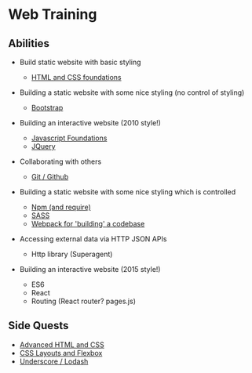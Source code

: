 # Web Training

## Abilities

* Build static website with basic styling
  * [HTML and CSS foundations](courses/core/1-html-and-css-foundations.md)

* Building a static website with some nice styling (no control of styling)
  * [Bootstrap](courses/core/2-bootstrap.md)

* Building an interactive website (2010 style!)
  * [Javascript Foundations](courses/core/3-javascript-foundations.md)
  * [JQuery](courses/core/5-jquery.md)

* Collaborating with others
  * [Git / Github](courses/core/4-git-and-github.md)

* Building a static website with some nice styling which is controlled
  * [Npm (and require)](courses/core/6-node-quickly.md)
  * [SASS](courses/core/7-sass.md)
  * [Webpack for 'building' a codebase](courses/core/8-webpack.md)

* Accessing external data via HTTP JSON APIs
  * Http library (Superagent)

* Building an interactive website (2015 style!)
  * ES6
  * React
  * Routing (React router? pages.js)

## Side Quests

* [Advanced HTML and CSS](courses/side-quests/a-advanced-html-and-css.md)
* [CSS Layouts and Flexbox](courses/side-quests/b-css-layouts-and-flexbox.md)
* [Underscore / Lodash](course/side-quests/c-underscore-and-lodash.md)

